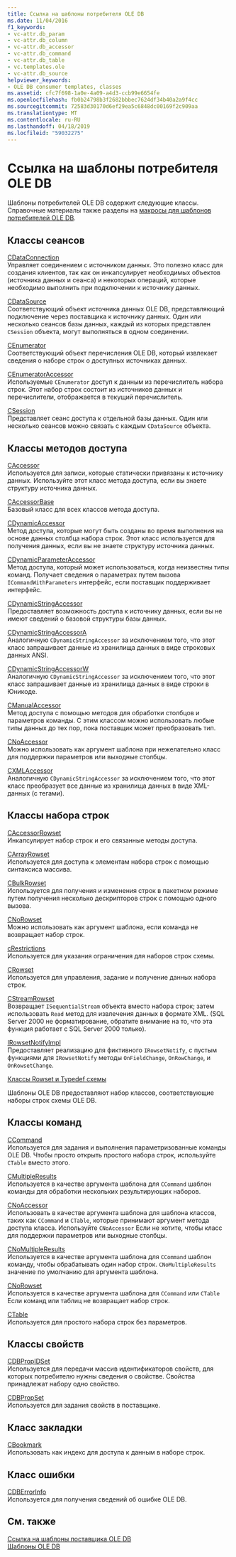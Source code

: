 ```yaml
---
title: Ссылка на шаблоны потребителя OLE DB
ms.date: 11/04/2016
f1_keywords:
- vc-attr.db_param
- vc-attr.db_column
- vc-attr.db_accessor
- vc-attr.db_command
- vc-attr.db_table
- vc.templates.ole
- vc-attr.db_source
helpviewer_keywords:
- OLE DB consumer templates, classes
ms.assetid: cfc7f698-1a0e-4a09-a4d3-ccb99e6654fe
ms.openlocfilehash: fb0b24798b3f2682bbbec7624df34b40a2a9f4cc
ms.sourcegitcommit: 72583d30170d6ef29ea5c6848dc00169f2c909aa
ms.translationtype: MT
ms.contentlocale: ru-RU
ms.lasthandoff: 04/18/2019
ms.locfileid: "59032275"
---
```

# <a name="ole-db-consumer-templates-reference"></a>Ссылка на шаблоны потребителя OLE DB

Шаблоны потребителей OLE DB содержит следующие классы. Справочные материалы также разделы на [макросы для шаблонов потребителей OLE DB](../../data/oledb/macros-and-global-functions-for-ole-db-consumer-templates.md).

## <a name="session-classes"></a>Классы сеансов

[CDataConnection](../../data/oledb/cdataconnection-class.md)<br/>
Управляет соединением с источником данных. Это полезно класс для создания клиентов, так как он инкапсулирует необходимых объектов (источника данных и сеанса) и некоторых операций, которые необходимо выполнить при подключении к источнику данных.

[CDataSource](../../data/oledb/cdatasource-class.md)<br/>
Соответствующий объект источника данных OLE DB, представляющий подключение через поставщика к источнику данных. Один или несколько сеансов базы данных, каждый из которых представлен `CSession` объекта, могут выполняться в одном соединении.

[CEnumerator](../../data/oledb/cenumerator-class.md)<br/>
Соответствующий объект перечисления OLE DB, который извлекает сведения о наборе строк о доступных источниках данных.

[CEnumeratorAccessor](../../data/oledb/cenumeratoraccessor-class.md)<br/>
Используемые `CEnumerator` доступ к данным из перечислитель набора строк. Этот набор строк состоит из источников данных и перечислители, отображается в текущий перечислитель.

[CSession](../../data/oledb/csession-class.md)<br/>
Представляет сеанс доступа к отдельной базы данных. Один или несколько сеансов можно связать с каждым `CDataSource` объекта.

## <a name="accessor-classes"></a>Классы методов доступа

[CAccessor](../../data/oledb/caccessor-class.md)<br/>
Используется для записи, которые статически привязаны к источнику данных. Используйте этот класс метода доступа, если вы знаете структуру источника данных.

[CAccessorBase](../../data/oledb/caccessorbase-class.md)<br/>
Базовый класс для всех классов метода доступа.

[CDynamicAccessor](../../data/oledb/cdynamicaccessor-class.md)<br/>
Метод доступа, которые могут быть созданы во время выполнения на основе данных столбца набора строк. Этот класс используется для получения данных, если вы не знаете структуру источника данных.

[CDynamicParameterAccessor](../../data/oledb/cdynamicparameteraccessor-class.md)<br/>
Метод доступа, который может использоваться, когда неизвестны типы команд. Получает сведения о параметрах путем вызова `ICommandWithParameters` интерфейс, если поставщик поддерживает интерфейс.

[CDynamicStringAccessor](../../data/oledb/cdynamicstringaccessor-class.md)<br/>
Предоставляет возможность доступа к источнику данных, если вы не имеют сведений о базовой структуры базы данных.

[CDynamicStringAccessorA](../../data/oledb/cdynamicstringaccessora-class.md)<br/>
Аналогичную `CDynamicStringAccessor` за исключением того, что этот класс запрашивает данные из хранилища данных в виде строковых данных ANSI.

[CDynamicStringAccessorW](../../data/oledb/cdynamicstringaccessorw-class.md)<br/>
Аналогичную `CDynamicStringAccessor` за исключением того, что этот класс запрашивает данные из хранилища данных в виде строки в Юникоде.

[CManualAccessor](../../data/oledb/cmanualaccessor-class.md)<br/>
Метод доступа с помощью методов для обработки столбцов и параметров команды. С этим классом можно использовать любые типы данных до тех пор, пока поставщик может преобразовать тип.

[CNoAccessor](../../data/oledb/cnoaccessor-class.md)<br/>
Можно использовать как аргумент шаблона при нежелательно класс для поддержки параметров или выходные столбцы.

[CXMLAccessor](../../data/oledb/cxmlaccessor-class.md)<br/>
Аналогичную `CDynamicStringAccessor` за исключением того, что этот класс преобразует все данные из хранилища данных в виде XML-данных (с тегами).

## <a name="rowset-classes"></a>Классы набора строк

[CAccessorRowset](../../data/oledb/caccessorrowset-class.md)<br/>
Инкапсулирует набор строк и его связанные методы доступа.

[CArrayRowset](../../data/oledb/carrayrowset-class.md)<br/>
Используется для доступа к элементам набора строк с помощью синтаксиса массива.

[CBulkRowset](../../data/oledb/cbulkrowset-class.md)<br/>
Используется для получения и изменения строк в пакетном режиме путем получения несколько дескрипторов строк с помощью одного вызова.

[CNoRowset](../../data/oledb/cnorowset-class.md)<br/>
Можно использовать как аргумент шаблона, если команда не возвращает набор строк.

[cRestrictions](../../data/oledb/crestrictions-class.md)<br/>
Используется для указания ограничения для наборов строк схемы.

[CRowset](../../data/oledb/crowset-class.md)<br/>
Используется для управления, задание и получение данных набора строк.

[CStreamRowset](../../data/oledb/cstreamrowset-class.md)<br/>
Возвращает `ISequentialStream` объекта вместо набора строк; затем использовать `Read` метод для извлечения данных в формате XML. (SQL Server 2000 не форматирование, обратите внимание на то, что эта функция работает с SQL Server 2000 только).

[IRowsetNotifyImpl](../../data/oledb/irowsetnotifyimpl-class.md)<br/>
Предоставляет реализацию для фиктивного `IRowsetNotify`, с пустым функциями для `IRowsetNotify` методы `OnFieldChange`, `OnRowChange`, и `OnRowsetChange`.

[Классы Rowset и Typedef схемы](../../data/oledb/schema-rowset-classes-and-typedef-classes.md)

Шаблоны OLE DB предоставляют набор классов, соответствующие наборы строк схемы OLE DB.

## <a name="command-classes"></a>Классы команд

[CCommand](../../data/oledb/ccommand-class.md)<br/>
Используется для задания и выполнения параметризованные команды OLE DB. Чтобы просто открыть простого набора строк, используйте `CTable` вместо этого.

[CMultipleResults](../../data/oledb/cmultipleresults-class.md)<br/>
Используется в качестве аргумента шаблона для `CCommand` шаблон команды для обработки нескольких результирующих наборов.

[CNoAccessor](../../data/oledb/cnoaccessor-class.md)<br/>
Использовать в качестве аргумента шаблона для шаблона классов, таких как `CCommand` и `CTable`, которые принимают аргумент метода доступа класса. Используйте `CNoAccessor` Если не хотите, чтобы класс для поддержки параметров или выходные столбцы.

[CNoMultipleResults](../../data/oledb/cnomultipleresults-class.md)<br/>
Используется в качестве аргумента шаблона для `CCommand` шаблон команду, чтобы обрабатывать один набор строк. `CNoMultipleResults` значение по умолчанию для аргумента шаблона.

[CNoRowset](../../data/oledb/cnorowset-class.md)<br/>
Используется в качестве аргумента шаблона для `CCommand` или `CTable` Если команд или таблиц не возвращает набор строк.

[CTable](../../data/oledb/ctable-class.md)<br/>
Используется для простого набора строк без параметров.

## <a name="property-classes"></a>Классы свойств

[CDBPropIDSet](../../data/oledb/cdbpropidset-class.md)<br/>
Используется для передачи массив идентификаторов свойств, для которых потребителю нужны сведения о свойстве. Свойства принадлежат набору одно свойство.

[CDBPropSet](../../data/oledb/cdbpropset-class.md)<br/>
Используется для задания свойств в поставщике.

## <a name="bookmark-class"></a>Класс закладки

[CBookmark](../../data/oledb/cbookmark-class.md)<br/>
Использовать как индекс для доступа к данным в наборе строк.

## <a name="error-class"></a>Класс ошибки

[CDBErrorInfo](../../data/oledb/cdberrorinfo-class.md)<br/>
Используется для получения сведений об ошибке OLE DB.

## <a name="see-also"></a>См. также

[Ссылка на шаблоны поставщика OLE DB](../../data/oledb/ole-db-provider-templates-reference.md)<br/>
[Шаблоны OLE DB](../../data/oledb/ole-db-templates.md)